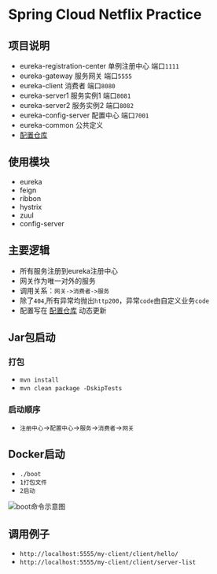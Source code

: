 # Spring Cloud Netflix Practice

## 项目说明

- eureka-registration-center 单例注册中心 端口`1111`
- eureka-gateway 服务网关 端口`5555`
- eureka-client 消费者 端口`8080`
- eureka-server1 服务实例1 端口`8081`
- eureka-server2 服务实例2 端口`8082`
- eureka-config-server 配置中心 端口`7001`
- eureka-common 公共定义
- [配置仓库](https://gitee.com/shenjies88/spring-cloud-config-repo.git)
## 使用模块

- eureka
- feign
- ribbon
- hystrix
- zuul
- config-server

## 主要逻辑

- 所有服务注册到eureka注册中心
- 网关作为唯一对外的服务
- 调用关系：`网关->消费者->服务`
- 除了`404`,所有异常均抛出`http200`，异常`code`由自定义业务`code`
- 配置写在 [配置仓库](https://gitee.com/shenjies88/spring-cloud-config-repo.git) 动态更新

## Jar包启动

### 打包

- `mvn install`
- `mvn clean package -DskipTests`

### 启动顺序

- `注册中心`->`配置中心`->`服务`->`消费者`->`网关`

## Docker启动

- `./boot`
- `1打包文件`
- `2启动`

![boot命令示意图](https://s1.ax1x.com/2020/06/18/NeXK39.png)

## 调用例子
- `http://localhost:5555/my-client/client/hello/`
- `http://localhost:5555/my-client/client/server-list`
